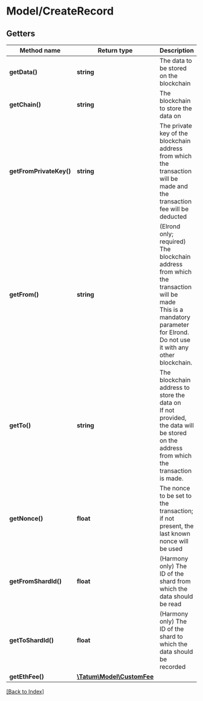 # Model/CreateRecord

## Getters

Method name | Return type | Description | Notes
------------ | ------------- | ------------- | -------------
**getData()** | **string** | The data to be stored on the blockchain |
**getChain()** | **string** | The blockchain to store the data on |
**getFromPrivateKey()** | **string** | The private key of the blockchain address from which the transaction will be made and the transaction fee will be deducted |
**getFrom()** | **string** | (Elrond only; required) The blockchain address from which the transaction will be made<br/>This is a mandatory parameter for Elrond. Do not use it with any other blockchain. | [optional]
**getTo()** | **string** | The blockchain address to store the data on<br/>If not provided, the data will be stored on the address from which the transaction is made. | [optional]
**getNonce()** | **float** | The nonce to be set to the transaction; if not present, the last known nonce will be used | [optional]
**getFromShardId()** | **float** | (Harmony only) The ID of the shard from which the data should be read | [optional]
**getToShardId()** | **float** | (Harmony only) The ID of the shard to which the data should be recorded | [optional]
**getEthFee()** | [**\Tatum\Model\CustomFee**](CustomFee.md) |  | [optional]

[[Back to Index]](../index.md)
